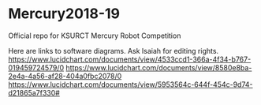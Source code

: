 # Mercury2018-19
Official repo for KSURCT Mercury Robot Competition

Here are links to software diagrams. Ask Isaiah for editing rights.
https://www.lucidchart.com/documents/view/4533ccd1-366a-4f34-b767-019459724579/0
https://www.lucidchart.com/documents/view/8580e8ba-2e4a-4a56-af28-404a0fbc2078/0
https://www.lucidchart.com/documents/view/5953564c-644f-454c-9d74-d21865a7f330#